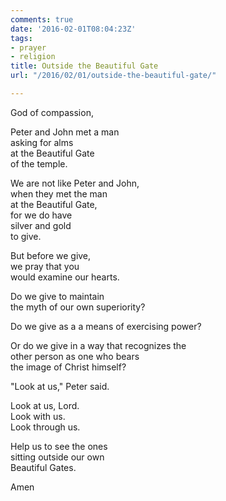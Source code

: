 ```yaml
---
comments: true
date: '2016-02-01T08:04:23Z'
tags:
- prayer
- religion
title: Outside the Beautiful Gate
url: "/2016/02/01/outside-the-beautiful-gate/"

---
```

God of compassion,

Peter and John met a man  
asking for alms  
at the Beautiful Gate  
of the temple.

We are not like Peter and John,  
when they met the man   
at the Beautiful Gate,  
for we do have   
silver and gold  
to give.

But before we give,   
we pray that you   
would examine our hearts.

Do we give to maintain   
the myth of our own superiority?

Do we give as a a means of exercising power?

Or do we give in a way that recognizes the  
other person as one who bears  
the image of Christ himself?

"Look at us," Peter said.

Look at us, Lord.  
Look with us.  
Look through us.

Help us to see the ones   
sitting outside our own   
Beautiful Gates.

Amen
